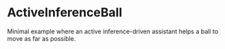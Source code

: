 # ActiveInferenceBall
Minimal example where an active inference-driven assistant helps a ball to move as far as possible.
